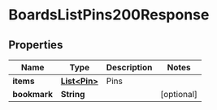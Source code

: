 

# BoardsListPins200Response


## Properties

| Name | Type | Description | Notes |
|------------ | ------------- | ------------- | -------------|
|**items** | [**List&lt;Pin&gt;**](Pin.md) | Pins |  |
|**bookmark** | **String** |  |  [optional] |



